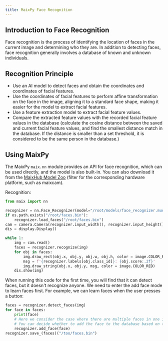 ```yaml
---
title: MaixPy Face Recognition
---
```


## Introduction to Face Recognition

Face recognition is the process of identifying the location of faces in the current image and determining who they are.
In addition to detecting faces, face recognition generally involves a database of known and unknown individuals.

## Recognition Principle

* Use an AI model to detect faces and obtain the coordinates and coordinates of facial features.
* Use the coordinates of facial features to perform affine transformation on the face in the image, aligning it to a standard face shape, making it easier for the model to extract facial features.
* Use a feature extraction model to extract facial feature values.
* Compare the extracted feature values with the recorded facial feature values in the database (calculate the cosine distance between the saved and current facial feature values, and find the smallest distance match in the database. If the distance is smaller than a set threshold, it is considered to be the same person in the database.)

## Using MaixPy

The MaixPy `maix.nn` module provides an API for face recognition, which can be used directly, and the model is also built-in. You can also download it from the [MaixHub Model Zoo](https://maixhub.com/model/zoo) (filter for the corresponding hardware platform, such as maixcam).

Recognition:

```python
from maix import nn

recognizer = nn.Face_Recognizer(model="/root/models/face_recognizer.mud")
if os.path.exists("/root/faces.bin"):
    recognizer.load_faces("/root/faces.bin")
cam = camera.Camera(recognizer.input_width(), recognizer.input_height(), recognizer.input_format())
dis = display.Display()

while 1:
    img = cam.read()
    faces = recognizer.recognize(img)
    for obj in faces:
        img.draw_rect(obj.x, obj.y, obj.w, obj.h, color = image.COLOR_RED)
        msg = f'{recognizer.labels[obj.class_id]}: {obj.score:.2f}'
        img.draw_string(obj.x, obj.y, msg, color = image.COLOR_RED)
    dis.show(img)
```

When running this code for the first time, you will find that it can detect faces, but it doesn't recognize anyone. We need to enter the add face mode to learn faces first.
For example, we can learn faces when the user presses a button:

```python
faces = recognizer.detect_faces(img)
for face in faces:
    print(face)
    # Here we consider the case where there are multiple faces in one image
    # You can decide whether to add the face to the database based on the coordinates of `face`
    recognizer.add_face(face)
recognizer.save_(faces)("/too/faces.bin")
```
